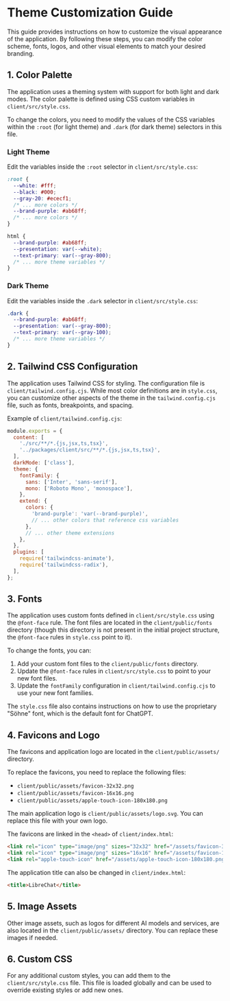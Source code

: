 # Theme Customization Guide

This guide provides instructions on how to customize the visual appearance of the application. By following these steps, you can modify the color scheme, fonts, logos, and other visual elements to match your desired branding.

## 1. Color Palette

The application uses a theming system with support for both light and dark modes. The color palette is defined using CSS custom variables in `client/src/style.css`.

To change the colors, you need to modify the values of the CSS variables within the `:root` (for light theme) and `.dark` (for dark theme) selectors in this file.

### Light Theme

Edit the variables inside the `:root` selector in `client/src/style.css`:

```css
:root {
  --white: #fff;
  --black: #000;
  --gray-20: #ececf1;
  /* ... more colors */
  --brand-purple: #ab68ff;
  /* ... more colors */
}

html {
  --brand-purple: #ab68ff;
  --presentation: var(--white);
  --text-primary: var(--gray-800);
  /* ... more theme variables */
}
```

### Dark Theme

Edit the variables inside the `.dark` selector in `client/src/style.css`:

```css
.dark {
  --brand-purple: #ab68ff;
  --presentation: var(--gray-800);
  --text-primary: var(--gray-100);
  /* ... more theme variables */
}
```

## 2. Tailwind CSS Configuration

The application uses Tailwind CSS for styling. The configuration file is `client/tailwind.config.cjs`. While most color definitions are in `style.css`, you can customize other aspects of the theme in the `tailwind.config.cjs` file, such as fonts, breakpoints, and spacing.

Example of `client/tailwind.config.cjs`:

```javascript
module.exports = {
  content: [
    './src/**/*.{js,jsx,ts,tsx}',
    '../packages/client/src/**/*.{js,jsx,ts,tsx}',
  ],
  darkMode: ['class'],
  theme: {
    fontFamily: {
      sans: ['Inter', 'sans-serif'],
      mono: ['Roboto Mono', 'monospace'],
    },
    extend: {
      colors: {
        'brand-purple': 'var(--brand-purple)',
        // ... other colors that reference css variables
      },
      // ... other theme extensions
    },
  },
  plugins: [
    require('tailwindcss-animate'),
    require('tailwindcss-radix'),
  ],
};
```

## 3. Fonts

The application uses custom fonts defined in `client/src/style.css` using the `@font-face` rule. The font files are located in the `client/public/fonts` directory (though this directory is not present in the initial project structure, the `@font-face` rules in `style.css` point to it).

To change the fonts, you can:

1.  Add your custom font files to the `client/public/fonts` directory.
2.  Update the `@font-face` rules in `client/src/style.css` to point to your new font files.
3.  Update the `fontFamily` configuration in `client/tailwind.config.cjs` to use your new font families.

The `style.css` file also contains instructions on how to use the proprietary "Söhne" font, which is the default font for ChatGPT.

## 4. Favicons and Logo

The favicons and application logo are located in the `client/public/assets/` directory.

To replace the favicons, you need to replace the following files:

-   `client/public/assets/favicon-32x32.png`
-   `client/public/assets/favicon-16x16.png`
-   `client/public/assets/apple-touch-icon-180x180.png`

The main application logo is `client/public/assets/logo.svg`. You can replace this file with your own logo.

The favicons are linked in the `<head>` of `client/index.html`:

```html
<link rel="icon" type="image/png" sizes="32x32" href="/assets/favicon-32x32.png" />
<link rel="icon" type="image/png" sizes="16x16" href="/assets/favicon-16x16.png" />
<link rel="apple-touch-icon" href="/assets/apple-touch-icon-180x180.png" />
```

The application title can also be changed in `client/index.html`:

```html
<title>LibreChat</title>
```

## 5. Image Assets

Other image assets, such as logos for different AI models and services, are also located in the `client/public/assets/` directory. You can replace these images if needed.

## 6. Custom CSS

For any additional custom styles, you can add them to the `client/src/style.css` file. This file is loaded globally and can be used to override existing styles or add new ones.
